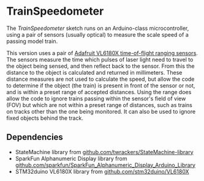 # TrainSpeedometer #

The *TrainSpeedometer* sketch runs on an Arduino-class microcontroller, using a pair of sensors (usually optical) to measure the scale speed of a passing model train.

This version uses a pair of [Adafruit VL6180X time-of-flight ranging sensors](https://www.adafruit.com/product/3316).  The sensors measure the time which pulses of laser light need to travel to the object being sensed, and then reflect back to the sensor.  From this the distance to the object is calculated and returned in millimeters.  These distance measures are not used to calculate the speed, but allow the code to determine if the object (the train) is present in front of the sensor or not, and is within a preset range of accepted distances.  Using the range does allow the code to ignore trains passing within the sensor's field of view (FOV) but which are not within a preset range of distances, such as trains on tracks other than the one being monitored.  It can also be used to ignore fixed objects behind the track.

## Dependencies ##
* StateMachine library from [github.com/twrackers/StateMachine-library](https://github.com/twrackers/StateMachine-library) 
* SparkFun Alphanumeric Display library from [github.com/sparkfun/SparkFun\_Alphanumeric\_Display\_Arduino\_Library](https://github.com/sparkfun/SparkFun_Alphanumeric_Display_Arduino_Library)
* STM32duino VL6180X library from [github.com/stm32duino/VL6180X](https://github.com/stm32duino/VL6180X)
